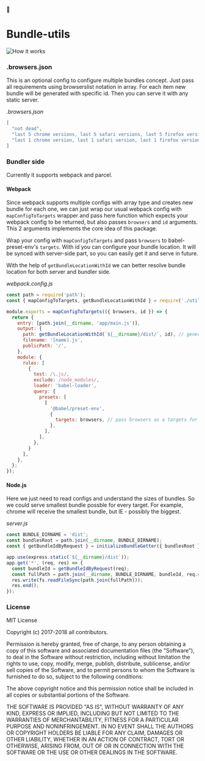 🤯
# Bundle-utils

![How it works](https://user-images.githubusercontent.com/1521229/34436061-ef845750-ec9a-11e7-9b66-d5e8d00d3d27.png)

### .browsers.json
This is an optional config to configure multiple bundles concept. Just pass all requirements using browserslist notation in array. For each item new bundle will be generated with specific id. Then you can serve it with any static server.

*.browsers.json*
```json
[
  "not dead",
  "last 5 chrome versions, last 5 safari versions, last 5 firefox versions",
  "last 1 chrome version, last 1 safari version, last 1 firefox version",
]
```


### Bundler side
Currently it supports webpack and parcel.

#### Webpack
Since webpack supports multiple configs with array type and creates new bundle for each one, we can just wrap our usual webpack config with `mapConfigToTargets` wrapper and pass here function which expects your webpack config to be returned, but also passes `browsers` and `id` arguments.
This 2 arguments implements the core idea of this package.

Wrap your config with `mapConfigToTargets` and pass `browsers` to babel-preset-env's `targets`. With id you can configure your bundle location. It will be synced with server-side part, so you can easily get it and serve in future.

With the help of `getBundleLocationWithId` we can better resolve bundle location for both server and bundler side.

*webpack.config.js*
```js
const path = require('path');
const { mapConfigToTargets, getBundleLocationWithId } = require('./utils/env-bundles');

module.exports = mapConfigToTargets(({ browsers, id }) => {
  return {
    entry: [path.join(__dirname, 'app/main.js')],
    output: {
      path: getBundleLocationWithId(`${__dirname}/dist/`, id), // generate your output location with specific bundle id.
      filename: '[name].js',
      publicPath: '/',
    },
    module: {
      rules: [
        {
          test: /\.js/,
          exclude: /node_modules/,
          loader: 'babel-loader',
          query: {
            presets: [
              [
                '@babel/preset-env',
                {
                  targets: browsers, // pass browsers as a targets for current bundle.
                },
              ],
            ],
          },
        }
      ],
    },
  };
});
```

#### Node.js
Here we just need to read configs and understand the sizes of bundles. So we could serve smallest bundle possble for every target. For example, chrome will receive the smallest bundle, but IE - possibly the biggest.

*server.js*
```js
const BUNDLE_DIRNAME = 'dist';
const bundlesRoot = path.join(__dirname, BUNDLE_DIRNAME);
const { getBundleIdByRequest } = initializeBundleGetter({ bundlesRoot });

app.use(express.static(`${__dirname}/dist`));
app.get('*', (req, res) => {
  const bundleId = getBundleIdByRequest(req);
  const fullPath = path.join(__dirname, BUNDLE_DIRNAME, bundleId, req.url);
  res.write(fs.readFileSync(path.join(fullPath)));
  res.end();
});
```



### License
MIT License

Copyright (c) 2017-2018 all contributors.

Permission is hereby granted, free of charge, to any person obtaining
a copy of this software and associated documentation files (the
"Software"), to deal in the Software without restriction, including
without limitation the rights to use, copy, modify, merge, publish,
distribute, sublicense, and/or sell copies of the Software, and to
permit persons to whom the Software is furnished to do so, subject to
the following conditions:

The above copyright notice and this permission notice shall be
included in all copies or substantial portions of the Software.

THE SOFTWARE IS PROVIDED "AS IS", WITHOUT WARRANTY OF ANY KIND,
EXPRESS OR IMPLIED, INCLUDING BUT NOT LIMITED TO THE WARRANTIES OF
MERCHANTABILITY, FITNESS FOR A PARTICULAR PURPOSE AND
NONINFRINGEMENT. IN NO EVENT SHALL THE AUTHORS OR COPYRIGHT HOLDERS BE
LIABLE FOR ANY CLAIM, DAMAGES OR OTHER LIABILITY, WHETHER IN AN ACTION
OF CONTRACT, TORT OR OTHERWISE, ARISING FROM, OUT OF OR IN CONNECTION
WITH THE SOFTWARE OR THE USE OR OTHER DEALINGS IN THE SOFTWARE.
